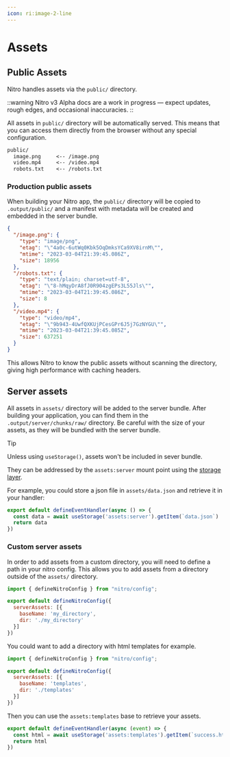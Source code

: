 ```yaml
---
icon: ri:image-2-line
---
```


# Assets

## Public Assets

Nitro handles assets via the `public/` directory.

::warning
Nitro v3 Alpha docs are a work in progress — expect updates, rough edges, and occasional inaccuracies.
::

All assets in `public/` directory will be automatically served. This means that you can access them directly from the browser without any special configuration.

```md
public/
  image.png     <-- /image.png
  video.mp4     <-- /video.mp4
  robots.txt    <-- /robots.txt
```

### Production public assets

When building your Nitro app, the `public/` directory will be copied to `.output/public/` and a manifest with metadata will be created and embedded in the server bundle.

```json
{
  "/image.png": {
    "type": "image/png",
    "etag": "\"4a0c-6utWq0Kbk5OqDmksYCa9XV8irnM\"",
    "mtime": "2023-03-04T21:39:45.086Z",
    "size": 18956
  },
  "/robots.txt": {
    "type": "text/plain; charset=utf-8",
    "etag": "\"8-hMqyDrA8fJ0R904zgEPs3L55Jls\"",
    "mtime": "2023-03-04T21:39:45.086Z",
    "size": 8
  },
  "/video.mp4": {
    "type": "video/mp4",
    "etag": "\"9b943-4UwfQXKUjPCesGPr6J5j7GzNYGU\"",
    "mtime": "2023-03-04T21:39:45.085Z",
    "size": 637251
  }
}
```

This allows Nitro to know the public assets without scanning the directory, giving high performance with caching headers.

## Server assets

All assets in `assets/` directory will be added to the server bundle. After building your application, you can find them in the `.output/server/chunks/raw/` directory. Be careful with the size of your assets, as they will be bundled with the server bundle.

> [!TIP]
> Unless using `useStorage()`, assets won't be included in sever bundle.

They can be addressed by the `assets:server` mount point using the [storage layer](/guide/storage).

For example, you could store a json file in `assets/data.json` and retrieve it in your handler:

```js
export default defineEventHandler(async () => {
  const data = await useStorage('assets:server').getItem(`data.json`)
  return data
})
```

### Custom server assets

In order to add assets from a custom directory, you will need to define a path in your nitro config. This allows you to add assets from a directory outside of the `assets/` directory.

```js [nitro.config.ts]
import { defineNitroConfig } from "nitro/config";

export default defineNitroConfig({
  serverAssets: [{
    baseName: 'my_directory',
    dir: './my_directory'
  }]
})
```

You could want to add a directory with html templates for example.

```js [nitro.config.ts]
import { defineNitroConfig } from "nitro/config";

export default defineNitroConfig({
  serverAssets: [{
    baseName: 'templates',
    dir: './templates'
  }]
})
```

Then you can use the `assets:templates` base to retrieve your assets.

```ts [handlers/success.ts]
export default defineEventHandler(async (event) => {
  const html = await useStorage('assets:templates').getItem(`success.html`)
  return html
})
```

